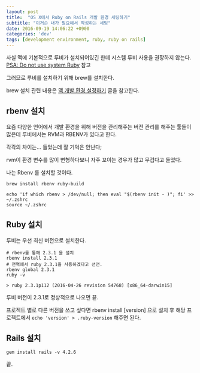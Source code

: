 ```yaml
---
layout: post
title:  "OS X에서 Ruby on Rails 개발 환경 세팅하기"
subtitle: "이거슨 내가 필요해서 작성하는 세팅"
date: 2016-09-19 14:06:22 +0900
categories: 'dev'
tags: [development environment, ruby, ruby on rails]
---
```


사실 맥에 기본적으로 루비가 설치되어있긴 한데 시스템 루비 사용을 권장하지 않는다. <a href="https://robots.thoughtbot.com/psa-do-not-use-system-ruby" target="_blank">PSA: Do not use system Ruby</a> 참고

그러므로 루비를 설치하기 위해 brew를 설치한다.

brew 설치 관련 내용은 <a href="http://dizy64.github.io/dev/2016/06/30/setting-up-the-development-environment-for-mac.html">맥 개발 환경 설정하기</a> 글을 참고한다.

## rbenv 설치

요즘 다양한 언어에서 개발 환경을 위해 버전을 관리해주는 버전 관리를 해주는 툴들이 많은데 루비에서는 RVM과 RBENV가 있다고 한다.

각각의 차이는... 들었는데 잘 기억은 안난다;

rvm이 환경 변수를 많이 변형하다보니 자주 꼬이는 경우가 많고 무겁다고 들었다.

나는 Rbenv 를 설치할 것이다.

```shell
brew install rbenv ruby-build

echo 'if which rbenv > /dev/null; then eval "$(rbenv init - )"; fi' >> ~/.zshrc
source ~/.zshrc
```

## Ruby 설치

루비는 우선 최신 버전으로 설치한다.

```shell
# rbenv를 통해 2.3.1 을 설치
rbenv install 2.3.1
# 전역에서 ruby 2.3.1을 사용하겠다고 선언.
rbenv global 2.3.1
ruby -v

> ruby 2.3.1p112 (2016-04-26 revision 54768) [x86_64-darwin15]
```

루비 버전이 2.3.1로 정상적으로 나오면 끝.

프로젝트 별로 다른 버전을 쓰고 싶다면 rbenv install [version] 으로 설치 후 해당 프로젝트에서 `echo 'version' > .ruby-version` 해주면 된다.


## Rails 설치

```shell
gem install rails -v 4.2.6
```

끝.
